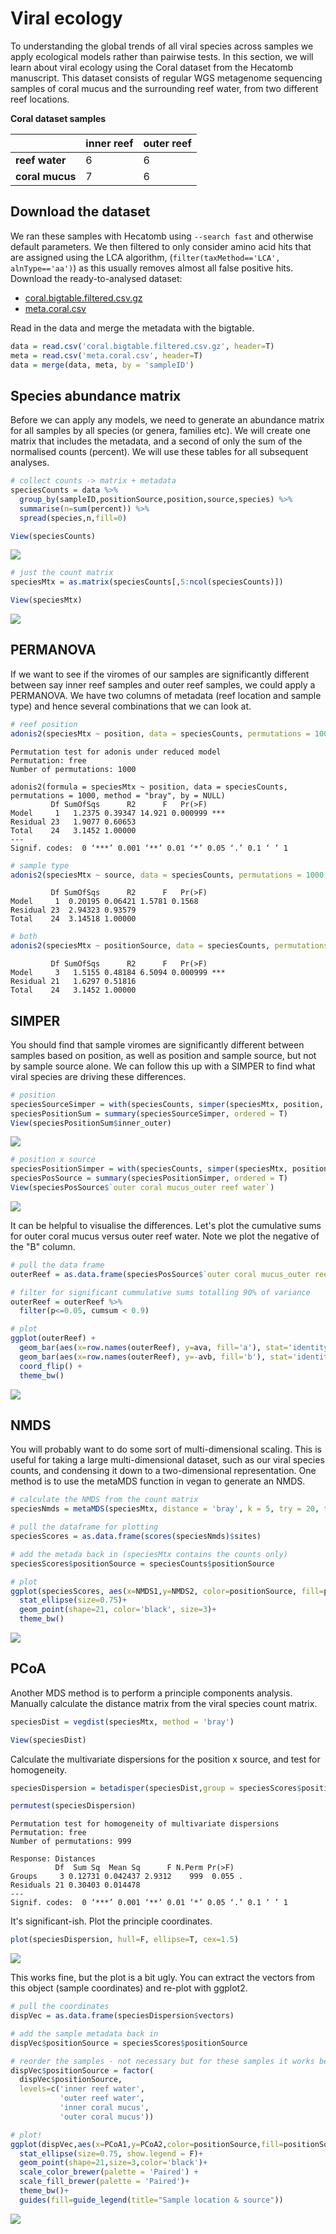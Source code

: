 # Viral ecology

To understanding the global trends of all viral species across samples we apply ecological models rather than pairwise tests.
In this section, we will learn about viral ecology using the Coral dataset from the Hecatomb manuscript.
This dataset consists of regular WGS metagenome sequencing samples of coral mucus and the surrounding reef water,
from two different reef locations.

__Coral dataset samples__

|                   | __inner reef__    | __outer reef__    |
| ---               | ---               | ---               |
| __reef water__    | 6                 | 6                 |
| __coral mucus__   | 7                 | 6                 |

## Download the dataset

We ran these samples with Hecatomb using `--search fast` and otherwise default parameters.
We then filtered to only consider amino acid hits that are assigned using the LCA algorithm, 
(`filter(taxMethod=='LCA', alnType=='aa')`) as this usually removes almost all false positive hits.
Download the ready-to-analysed dataset:

- [coral.bigtable.filtered.csv.gz](https://open.flinders.edu.au/ndownloader/files/41409408)
- [meta.coral.csv](https://open.flinders.edu.au/ndownloader/files/41409411)

Read in the data and merge the metadata with the bigtable.

```r
data = read.csv('coral.bigtable.filtered.csv.gz', header=T)
meta = read.csv('meta.coral.csv', header=T)
data = merge(data, meta, by = 'sampleID')
```

## Species abundance matrix

Before we can apply any models, we need to generate an abundance matrix for all samples by all species (or genera, 
families etc).
We will create one matrix that includes the metadata, and a second of only the sum of the normalised counts (percent).
We will use these tables for all subsequent analyses.

```r
# collect counts -> matrix + metadata
speciesCounts = data %>%
  group_by(sampleID,positionSource,position,source,species) %>%
  summarise(n=sum(percent)) %>%
  spread(species,n,fill=0)

View(speciesCounts)
```

[![](img/tuteCoralSpTbl.png)](img/tuteCoralSpTbl.png)

```r
# just the count matrix
speciesMtx = as.matrix(speciesCounts[,5:ncol(speciesCounts)])

View(speciesMtx)
```

[![](img/tuteCoralSpMtx.png)](img/tuteCoralSpMtx.png)

## PERMANOVA

If we want to see if the viromes of our samples are significantly different between say inner reef samples and outer 
reef samples, we could apply a PERMANOVA.
We have two columns of metadata (reef location and sample type) and hence several combinations that we can look at.

```r
# reef position
adonis2(speciesMtx ~ position, data = speciesCounts, permutations = 1000, method="bray", by=NULL)
```

```text
Permutation test for adonis under reduced model
Permutation: free
Number of permutations: 1000

adonis2(formula = speciesMtx ~ position, data = speciesCounts, permutations = 1000, method = "bray", by = NULL)
         Df SumOfSqs      R2      F   Pr(>F)    
Model     1   1.2375 0.39347 14.921 0.000999 ***
Residual 23   1.9077 0.60653                    
Total    24   3.1452 1.00000                    
---
Signif. codes:  0 ‘***’ 0.001 ‘**’ 0.01 ‘*’ 0.05 ‘.’ 0.1 ‘ ’ 1
```

```r
# sample type
adonis2(speciesMtx ~ source, data = speciesCounts, permutations = 1000, method="bray",by=NULL)
```

```text
         Df SumOfSqs      R2      F   Pr(>F)   
Model     1  0.20195 0.06421 1.5781 0.1568
Residual 23  2.94323 0.93579              
Total    24  3.14518 1.00000  

```

```r
# both
adonis2(speciesMtx ~ positionSource, data = speciesCounts, permutations = 1000, method="bray",by=NULL)
```

```text
         Df SumOfSqs      R2      F   Pr(>F)   
Model     3   1.5155 0.48184 6.5094 0.000999 ***
Residual 21   1.6297 0.51816                    
Total    24   3.1452 1.00000  
```

## SIMPER

You should find that sample viromes are significantly different between samples based on position, 
as well as position and sample source, but not by sample source alone.
We can follow this up with a SIMPER to find what viral species are driving these differences.

```r
# position
speciesSourceSimper = with(speciesCounts, simper(speciesMtx, position, permutations = 1000))
speciesPositionSum = summary(speciesSourceSimper, ordered = T)
View(speciesPositionSum$inner_outer)
```

[![](img/tuteInnOutPos.png)](img/tuteInnOutPos.png)

```r
# position x source
speciesPositionSimper = with(speciesCounts, simper(speciesMtx, positionSource, permutations = 1000))
speciesPosSource = summary(speciesPositionSimper, ordered = T)
View(speciesPosSource$`outer coral mucus_outer reef water`)
```

[![](img/tuteOutMucusWater.png)](img/tuteOutMucusWater.png)

It can be helpful to visualise the differences.
Let's plot the cumulative sums for outer coral mucus versus outer reef water.
Note we plot the negative of the "B" column.

```r
# pull the data frame
outerReef = as.data.frame(speciesPosSource$`outer coral mucus_outer reef water`)

# filter for significant cummulative sums totalling 90% of variance
outerReef = outerReef %>% 
  filter(p<=0.05, cumsum < 0.9)

# plot
ggplot(outerReef) +
  geom_bar(aes(x=row.names(outerReef), y=ava, fill='a'), stat='identity') +
  geom_bar(aes(x=row.names(outerReef), y=-avb, fill='b'), stat='identity') +
  coord_flip() +
  theme_bw()
```

[![](img/tuteCoralSimper.png)](img/tuteCoralSimper.png)

## NMDS

You will probably want to do some sort of multi-dimensional scaling. 
This is useful for taking a large multi-dimensional dataset, such as our viral species counts,
and condensing it down to a two-dimensional representation.
One method is to use the metaMDS function in vegan to generate an NMDS.

```r
# calculate the NMDS from the count matrix
speciesNmds = metaMDS(speciesMtx, distance = 'bray', k = 5, try = 20, trymax = 10000)

# pull the dataframe for plotting
speciesScores = as.data.frame(scores(speciesNmds)$sites)

# add the metada back in (speciesMtx contains the counts only)
speciesScores$positionSource = speciesCounts$positionSource

# plot
ggplot(speciesScores, aes(x=NMDS1,y=NMDS2, color=positionSource, fill=positionSource))+
  stat_ellipse(size=0.75)+
  geom_point(shape=21, color='black', size=3)+
  theme_bw()
```

![](img/tuteNmds.png)

## PCoA

Another MDS method is to perform a principle components analysis. 
Manually calculate the distance matrix from the viral species count matrix.

```r
speciesDist = vegdist(speciesMtx, method = 'bray')

View(speciesDist)
```

Calculate the multivariate dispersions for the position x source, and test for homogeneity.

```r
speciesDispersion = betadisper(speciesDist,group = speciesScores$positionSource)

permutest(speciesDispersion)
```

```text
Permutation test for homogeneity of multivariate dispersions
Permutation: free
Number of permutations: 999

Response: Distances
          Df  Sum Sq  Mean Sq      F N.Perm Pr(>F)  
Groups     3 0.12731 0.042437 2.9312    999  0.055 .
Residuals 21 0.30403 0.014478                       
---
Signif. codes:  0 ‘***’ 0.001 ‘**’ 0.01 ‘*’ 0.05 ‘.’ 0.1 ‘ ’ 1
```

It's significant-ish.
Plot the principle coordinates.

```r
plot(speciesDispersion, hull=F, ellipse=T, cex=1.5)
```

![](img/tutePcoaUgly.png)

This works fine, but the plot is a bit ugly.
You can extract the vectors from this object (sample coordinates) and re-plot with ggplot2.

```r
# pull the coordinates
dispVec = as.data.frame(speciesDispersion$vectors)

# add the sample metadata back in
dispVec$positionSource = speciesScores$positionSource

# reorder the samples - not necessary but for these samples it works better for the paired color palette
dispVec$positionSource = factor(
  dispVec$positionSource,
  levels=c('inner reef water',
           'outer reef water',
           'inner coral mucus', 
           'outer coral mucus'))

# plot!
ggplot(dispVec,aes(x=PCoA1,y=PCoA2,color=positionSource,fill=positionSource))+
  stat_ellipse(size=0.75, show.legend = F)+
  geom_point(shape=21,size=3,color='black')+
  scale_color_brewer(palette = 'Paired') +
  scale_fill_brewer(palette = 'Paired')+
  theme_bw()+
  guides(fill=guide_legend(title="Sample location & source"))
```

![](img/tutePcoaPretty.png)
